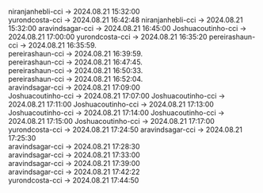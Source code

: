 niranjanhebli-cci -> 2024.08.21 15:32:00  
yurondcosta-cci  ->  2024.08.21 16:42:48
niranjanhebli-cci -> 2024.08.21 15:32:00
aravindsagar-cci -> 2024.08.21 16:45:00
Joshuacoutinho-cci -> 2024.08.21 17:00:00
yurondcosta-cci  ->  2024.08.21 16:35:20
pereirashaun-cci -> 2024.08.21 16:35:59.   
pereirashaun-cci -> 2024.08.21 16:39:59.   
pereirashaun-cci -> 2024.08.21 16:47:45.   
pereirashaun-cci -> 2024.08.21 16:50:33.   
pereirashaun-cci -> 2024.08.21 16:52:04.   
aravindsagar-cci -> 2024.08.21 17:09:00  
Joshuacoutinho-cci -> 2024.08.21 17:07:00
Joshuacoutinho-cci -> 2024.08.21 17:11:00
Joshuacoutinho-cci -> 2024.08.21 17:13:00
Joshuacoutinho-cci -> 2024.08.21 17:14:00
Joshuacoutinho-cci -> 2024.08.21 17:15:00
Joshuacoutinho-cci -> 2024.08.21 17:17:00
yurondcosta-cci  -> 2024.08.21 17:24:50
aravindsagar-cci -> 2024.08.21 17:25:30  
aravindsagar-cci -> 2024.08.21 17:28:30  
aravindsagar-cci -> 2024.08.21 17:33:00  
aravindsagar-cci -> 2024.08.21 17:39:00  
aravindsagar-cci -> 2024.08.21 17:42:22  
yurondcosta-cci  -> 2024.08.21 17:44:50

